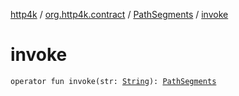[http4k](../../index.md) / [org.http4k.contract](../index.md) / [PathSegments](index.md) / [invoke](./invoke.md)

# invoke

`operator fun invoke(str: `[`String`](https://kotlinlang.org/api/latest/jvm/stdlib/kotlin/-string/index.html)`): `[`PathSegments`](index.md)